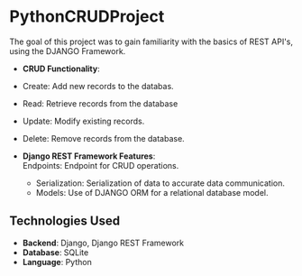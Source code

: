 # PythonCRUDProject
The goal of this project was to gain familiarity with the basics of REST API's, using the DJANGO Framework. 

 - **CRUD Functionality**:  
  - Create: Add new records to the databas.  
  - Read: Retrieve records from the database
  - Update: Modify existing records.  
  - Delete: Remove records from the database.

- **Django REST Framework Features**:  
   Endpoints: Endpoint for CRUD operations.  
  - Serialization: Serialization of data to accurate data communication.  
  - Models: Use of DJANGO ORM for a relational database model.  

## Technologies Used

- **Backend**: Django, Django REST Framework  
- **Database**: SQLite
- **Language**: Python  
